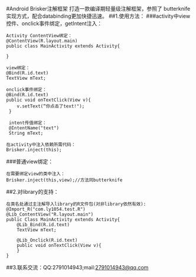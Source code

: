 #Android Brisker注解框架
    打造一款编译期轻量级注解框架，参照了
    butterknife实现方式，配合databinding更加快捷迅速。
##1.使用方法：
###activity中view控件、onclick事件绑定，getIntent注入：

    Activity ContentView绑定：
    @ContentView(R.layout.main)
    public class MainActivity extends Activity{

    }

    view绑定：
    @Bind(R.id.text)
    TextView mText;

    onclick事件绑定：
    @Bind(R.id.text)
    public void onTextClick(View v){
        v.setText(“你点击了text!");
     }

     intent传值绑定：
     @IntentName("text")
     String mText;

    在activity中注入依赖所需代码：
    Brisker.inject(this);

###普通view绑定：

    在需要绑定view的类中注入：
    Brisker.inject(this,view);//方法同butterknife

##2.对library的支持：

    在类名处通过主注解导入library的R文件包(对非library依然有效):
    @Import_R("com.ly1054.test.R")
    @Lib_ContentView("R.layout.main")
    public Class MainActivity extends Activity{
        @Lib_Bind(R.id.text)
        TextView mText;

        @Lib_Onclick(R.id.text)
        public void onTextClick(View v){
        }
    }

 ##3.联系交流：QQ:2791014943;mail:2791014943@qq.com

